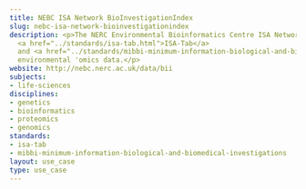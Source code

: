 ```yaml
---
title: NEBC ISA Network BioInvestigationIndex
slug: nebc-isa-network-bioinvestigationindex
description: <p>The NERC Environmental Bioinformatics Centre ISA Network's index of
  <a href="../standards/isa-tab.html">ISA-Tab</a>
  and <a href="../standards/mibbi-minimum-information-biological-and-biomedical-investigations.html">MIBBI</a>-compliant
  environmental 'omics data.</p>
website: http://nebc.nerc.ac.uk/data/bii
subjects:
- life-sciences
disciplines:
- genetics
- bioinformatics
- proteomics
- genomics
standards:
- isa-tab
- mibbi-minimum-information-biological-and-biomedical-investigations
layout: use_case
type: use_case
---
```


